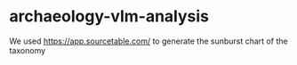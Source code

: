 # archaeology-vlm-analysis
We used https://app.sourcetable.com/ to generate the sunburst chart of the taxonomy
